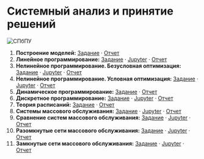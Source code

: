 # Системный анализ и принятие решений

![СПбПУ](http://www.spbstu.ru/university/organizational-documents/corporate-identity/identity-files/logo_main.png)

1. __Построение моделей:__
[Задание](https://github.com/vaddya/system-analysis/blob/master/lab1/lab1.pdf) · 
[Отчет](https://github.com/vaddya/system-analysis/blob/master/lab1/report/lab1.pdf)
2. __Линейное программирование:__
[Задание](https://github.com/vaddya/system-analysis/blob/master/lab2/lab2.pdf) · 
[Jupyter](http://nbviewer.jupyter.org/github/vaddya/system-analysis/blob/master/lab2/code/lab2.ipynb) · 
[Отчет](https://github.com/vaddya/system-analysis/blob/master/lab2/report/lab2.pdf)
3. __Нелинейное программирование. Безусловная оптимизация:__
[Задание](https://github.com/vaddya/system-analysis/blob/master/lab3/lab3.pdf) · 
[Jupyter](http://nbviewer.jupyter.org/github/vaddya/system-analysis/blob/master/lab3/code/lab3.ipynb) · 
[Отчет](https://github.com/vaddya/system-analysis/blob/master/lab3/report/lab3.pdf)
4. __Нелинейное программирование. Условная оптимизация:__
[Задание](https://github.com/vaddya/system-analysis/blob/master/lab4/lab4.pdf) · 
[Jupyter](http://nbviewer.jupyter.org/github/vaddya/system-analysis/blob/master/lab4/code/lab4.ipynb) · 
[Отчет](https://github.com/vaddya/system-analysis/blob/master/lab4/report/lab4.pdf)
5. __Динамическое программирование:__
[Задание](https://github.com/vaddya/system-analysis/blob/master/lab5/lab5.pdf) · 
[Отчет](https://github.com/vaddya/system-analysis/blob/master/lab5/report/lab5.pdf)
6. __Дискретное программирование:__
[Задание](https://github.com/vaddya/system-analysis/blob/master/lab6/lab6.pdf) · 
[Jupyter](http://nbviewer.jupyter.org/github/vaddya/system-analysis/blob/master/lab6/code/lab6.ipynb) · 
[Отчет](https://github.com/vaddya/system-analysis/blob/master/lab6/report/lab6.pdf)
7. __Теория расписаний:__
[Задание](https://github.com/vaddya/system-analysis/blob/master/lab7/lab7.pdf) · 
[Отчет](https://github.com/vaddya/system-analysis/blob/master/lab7/report/lab7.pdf)
8. __Системы массового обслуживания:__
[Задание](https://github.com/vaddya/system-analysis/blob/master/lab8/lab8.pdf) · 
[Jupyter](http://nbviewer.jupyter.org/github/vaddya/system-analysis/blob/master/lab8/code/lab8.ipynb) · 
[Отчет](https://github.com/vaddya/system-analysis/blob/master/lab8/report/lab8.pdf)
9. __Сравнение систем массового обслуживания:__
[Задание](https://github.com/vaddya/system-analysis/blob/master/lab9/lab9.pdf) · 
[Jupyter](http://nbviewer.jupyter.org/github/vaddya/system-analysis/blob/master/lab9/code/lab9.ipynb) · 
[Отчет](https://github.com/vaddya/system-analysis/blob/master/lab9/report/lab9.pdf)
10. __Разомкнутые сети массового обслуживания:__
[Задание](https://github.com/vaddya/system-analysis/blob/master/lab10/lab10.pdf) · 
[Jupyter](http://nbviewer.jupyter.org/github/vaddya/system-analysis/blob/master/lab10/code/lab10.ipynb) · 
[Отчет](https://github.com/vaddya/system-analysis/blob/master/lab10/report/lab10.pdf)
11. __Замкнутые сети массового обслуживания:__
[Задание](https://github.com/vaddya/system-analysis/blob/master/lab11/lab11.pdf) · 
[Jupyter](http://nbviewer.jupyter.org/github/vaddya/system-analysis/blob/master/lab11/code/lab11.ipynb) · 
[Отчет](https://github.com/vaddya/system-analysis/blob/master/lab11/report/lab11.pdf)
